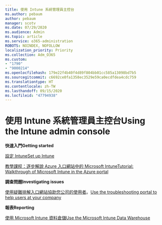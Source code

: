 ```yaml
---
title: 使用 Intune 系統管理員主控台
ms.author: pebaum
author: pebaum
manager: scotv
ms.date: 07/29/2020
ms.audience: Admin
ms.topic: article
ms.service: o365-administration
ROBOTS: NOINDEX, NOFOLLOW
localization_priority: Priority
ms.collection: Adm_O365
ms.custom:
- "1790"
- "9000214"
ms.openlocfilehash: 179e22f4b40f4d89f804bb01cc585a13098bd7b5
ms.sourcegitcommit: c6692ce0fa1358ec3529e59ca0ecdfdea4cdc759
ms.translationtype: HT
ms.contentlocale: zh-TW
ms.lasthandoff: 09/15/2020
ms.locfileid: "47794938"
---
```

# <a name="using-the-intune-admin-console"></a><span data-ttu-id="0c2e7-102">使用 Intune 系統管理員主控台</span><span class="sxs-lookup"><span data-stu-id="0c2e7-102">Using the Intune admin console</span></span>

<span data-ttu-id="0c2e7-103">**快速入門**</span><span class="sxs-lookup"><span data-stu-id="0c2e7-103">**Getting started**</span></span>

[<span data-ttu-id="0c2e7-104">設定 Intune</span><span class="sxs-lookup"><span data-stu-id="0c2e7-104">Set up Intune</span></span>](https://docs.microsoft.com/intune/setup-steps)

[<span data-ttu-id="0c2e7-105">教學課程：逐步解說 Azure 入口網站中的 Microsoft Intune</span><span class="sxs-lookup"><span data-stu-id="0c2e7-105">Tutorial: Walkthrough of Microsoft Intune in the Azure portal</span></span>](https://docs.microsoft.com/intune/tutorial-walkthrough-intune-portal)

<span data-ttu-id="0c2e7-106">**調查問題**</span><span class="sxs-lookup"><span data-stu-id="0c2e7-106">**Investigating issues**</span></span>

<span data-ttu-id="0c2e7-107">[使用疑難排解入口網站協助您公司的使用者](https://docs.microsoft.com/intune/help-desk-operators)。</span><span class="sxs-lookup"><span data-stu-id="0c2e7-107">[Use the troubleshooting portal to help users at your company](https://docs.microsoft.com/intune/help-desk-operators)</span></span>

<span data-ttu-id="0c2e7-108">**報表**</span><span class="sxs-lookup"><span data-stu-id="0c2e7-108">**Reporting**</span></span>

[<span data-ttu-id="0c2e7-109">使用 Microsoft Intune 資料倉儲</span><span class="sxs-lookup"><span data-stu-id="0c2e7-109">Use the Microsoft Intune Data Warehouse</span></span>](https://docs.microsoft.com/intune/reports-nav-create-intune-reports)